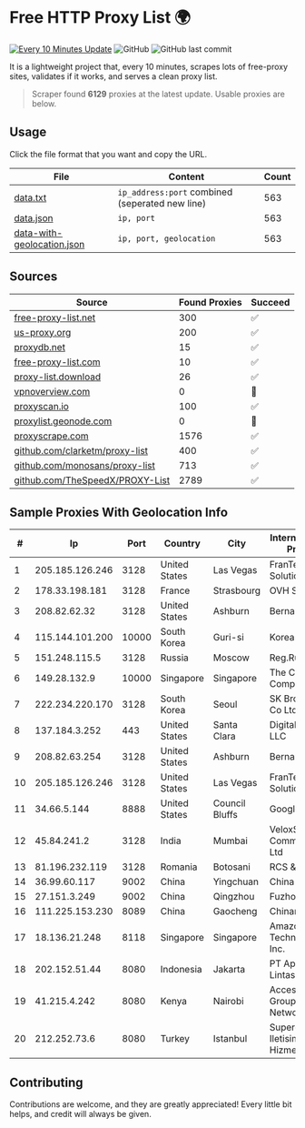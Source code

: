 
# Free HTTP Proxy List 🌍

[![Every 10 Minutes Update](https://github.com/mertguvencli/http-proxy-list/actions/workflows/main.yml/badge.svg?branch=main)](https://github.com/mertguvencli/http-proxy-list/actions/workflows/main.yml)
![GitHub](https://img.shields.io/github/license/mertguvencli/http-proxy-list)
![GitHub last commit](https://img.shields.io/github/last-commit/mertguvencli/http-proxy-list)

It is a lightweight project that, every 10 minutes, scrapes lots of free-proxy sites, validates if it works, and serves a clean proxy list.


> Scraper found **6129** proxies at the latest update. Usable proxies are below.

## Usage

Click the file format that you want and copy the URL.


|File|Content|Count|
|----|-------|-----|
|[data.txt](https://raw.githubusercontent.com/mertguvencli/http-proxy-list/main/proxy-list/data.txt)|`ip_address:port` combined (seperated new line)|563|
|[data.json](https://raw.githubusercontent.com/mertguvencli/http-proxy-list/main/proxy-list/data.json)|`ip, port`|563|
|[data-with-geolocation.json](https://raw.githubusercontent.com/mertguvencli/http-proxy-list/main/proxy-list/data-with-geolocation.json)|`ip, port, geolocation`|563|

## Sources

|Source|Found Proxies|Succeed|
|------|-------------|-------|
|[free-proxy-list.net](https://free-proxy-list.net)|300|✅|
|[us-proxy.org](https://www.us-proxy.org)|200|✅|
|[proxydb.net](http://proxydb.net)|15|✅|
|[free-proxy-list.com](https://free-proxy-list.com/?page=&port=&type%5B%5D=http&type%5B%5D=https&up_time=0&search=Search)|10|✅|
|[proxy-list.download](https://www.proxy-list.download/HTTP)|26|✅|
|[vpnoverview.com](https://vpnoverview.com/privacy/anonymous-browsing/free-proxy-servers)|0|🚫|
|[proxyscan.io](https://www.proxyscan.io)|100|✅|
|[proxylist.geonode.com](https://proxylist.geonode.com/api/proxy-list?limit=300&page=1&sort_by=lastChecked&sort_type=desc&protocols=http,https)|0|🚫|
|[proxyscrape.com](https://api.proxyscrape.com/v2/?request=displayproxies&protocol=http&timeout=10000&country=all&ssl=all&anonymity=all)|1576|✅|
|[github.com/clarketm/proxy-list](https://raw.githubusercontent.com/clarketm/proxy-list/master/proxy-list-raw.txt)|400|✅|
|[github.com/monosans/proxy-list](https://raw.githubusercontent.com/monosans/proxy-list/main/proxies/http.txt)|713|✅|
|[github.com/TheSpeedX/PROXY-List](https://raw.githubusercontent.com/TheSpeedX/PROXY-List/master/http.txt)|2789|✅|


## Sample Proxies With Geolocation Info

|#|Ip|Port|Country|City|Internet Service Provider|
|-|--|----|-------|----|-------------------------|
|1|205.185.126.246|3128|United States|Las Vegas|FranTech Solutions|
|2|178.33.198.181|3128|France|Strasbourg|OVH SAS|
|3|208.82.62.32|3128|United States|Ashburn|Bernardi Sounds|
|4|115.144.101.200|10000|South Korea|Guri-si|Korea Telecom|
|5|151.248.115.5|3128|Russia|Moscow|Reg.Ru|
|6|149.28.132.9|10000|Singapore|Singapore|The Constant Company|
|7|222.234.220.170|3128|South Korea|Seoul|SK Broadband Co Ltd|
|8|137.184.3.252|443|United States|Santa Clara|DigitalOcean, LLC|
|9|208.82.63.254|3128|United States|Ashburn|Bernardi Sounds|
|10|205.185.126.246|3128|United States|Las Vegas|FranTech Solutions|
|11|34.66.5.144|8888|United States|Council Bluffs|Google LLC|
|12|45.84.241.2|3128|India|Mumbai|VeloxServ Communications Ltd|
|13|81.196.232.119|3128|Romania|Botosani|RCS & RDS|
|14|36.99.60.117|9002|China|Yingchuan|China Telecom|
|15|27.151.3.249|9002|China|Qingzhou|Fuzhou|
|16|111.225.153.230|8089|China|Gaocheng|Chinanet|
|17|18.136.21.248|8118|Singapore|Singapore|Amazon Technologies Inc.|
|18|202.152.51.44|8080|Indonesia|Jakarta|PT Aplikanusa Lintasarta|
|19|41.215.4.242|8080|Kenya|Nairobi|Accesskenya Group LTD Network|
|20|212.252.73.6|8080|Turkey|Istanbul|Superonline Iletisim Hizmetleri A.S.|



## Contributing

Contributions are welcome, and they are greatly appreciated! Every
little bit helps, and credit will always be given.

